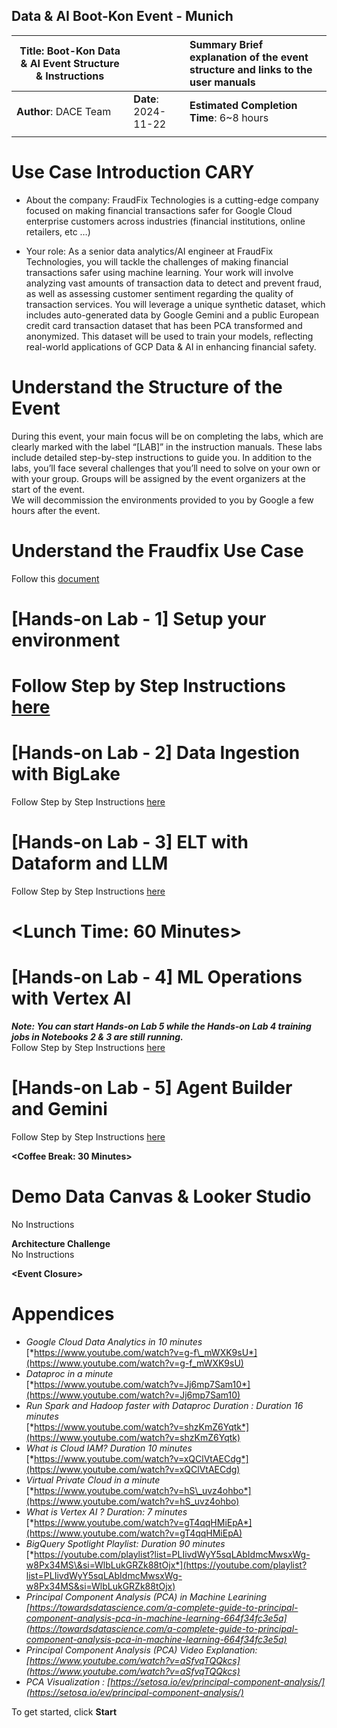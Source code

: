 <walkthrough-tutorial-duration duration="60"></walkthrough-tutorial-duration>
<walkthrough-tutorial-difficulty difficulty="3"></walkthrough-tutorial-difficulty>

## **Data & AI Boot-Kon Event \- Munich**

| Title: Boot-Kon Data & AI Event Structure & Instructions |  | Summary Brief explanation of the event structure and links to the user manuals |
| ----- | :---- | :---- |
| **Author**: DACE Team  | **Date**: 2024-11-22  | **Estimated Completion Time**:  6\~8 hours |
|  |  |  |

# **Use Case Introduction CARY**

* About the company: FraudFix Technologies is a cutting-edge company focused on making financial transactions safer for Google Cloud enterprise customers across industries (financial institutions, online retailers, etc …)   
    
* Your role: As a senior data analytics/AI engineer at FraudFix Technologies, you will tackle the challenges of making financial transactions safer using machine learning. Your work will involve analyzing vast amounts of transaction data to detect and prevent fraud, as well as assessing customer sentiment regarding the quality of transaction services. You will leverage a unique synthetic dataset, which includes auto-generated data by Google Gemini and a public European credit card transaction dataset that has been PCA transformed and anonymized. This dataset will be used to train your models, reflecting real-world applications of GCP Data & AI in enhancing financial safety.

# **Understand the Structure of the Event**

During this event, your main focus will be on completing the labs, which are clearly marked with the label “\[LAB\]” in the instruction manuals. These labs include detailed step-by-step instructions to guide you. In addition to the labs, you’ll face several challenges that you’ll need to solve on your own or with your group. Groups will be assigned by the event organizers at the start of the event.  
We will decommission the environments provided to you by Google a few hours after the event.

# **Understand the Fraudfix Use Case**

Follow this [document](https://docs.google.com/document/d/16Hgp79OWxKScrVdhY4UmSkHvR-3zZ7wDfQ8uPlzUeuE/edit)

# **\[Hands-on Lab \- 1\] Setup your environment**

# Follow Step by Step Instructions [here](https://docs.google.com/document/d/1RJcWKSmQ8-vLypuztkOlCCOfZcxIIgPu4v8wPpBmFhU/edit?usp=drive_link)

# **\[Hands-on Lab \- 2\] Data Ingestion with BigLake**

Follow Step by Step Instructions [here](https://docs.google.com/document/d/1NAcQb9qUZsyGSe2yPQWKrBz18ZRVCL7X9e-NDs5lQbk/edit?usp=drive_link)

# **\[Hands-on Lab \- 3\] ELT with Dataform and LLM**

Follow Step by Step Instructions [here](https://docs.google.com/document/d/1NxfggQunrCn6ZfwGXAaA_lABDmXtRsfH88jkMDbqlJo/edit?usp=drive_link)

# **\<Lunch Time: 60 Minutes\>**

# **\[Hands-on Lab \- 4\] ML Operations with Vertex AI**

***Note: You can start Hands-on Lab 5 while the Hands-on Lab 4 training jobs in Notebooks 2 & 3 are still running.***  
Follow Step by Step Instructions [here](https://docs.google.com/document/d/1UdI1ffZdjy--_2xNmemQKzPCRXvCVw8JAroZqewiPMs/edit?usp=drive_link) 

# **\[Hands-on Lab \- 5\] Agent Builder and Gemini**

Follow Step by Step Instructions [here](https://docs.google.com/document/d/1_8-HEEIKCCUkwoorpWq8lOI3M1Rn6HqY4SlCW8AitGg/edit?usp=drive_link)

**\<Coffee Break: 30 Minutes\>**

# **Demo Data Canvas & Looker Studio**

No Instructions

**Architecture Challenge**  
No Instructions

**\<Event Closure\>**

# **Appendices**

* *Google Cloud Data Analytics in 10 minutes*  
  [*https://www.youtube.com/watch?v=g-f\_mWXK9sU*](https://www.youtube.com/watch?v=g-f_mWXK9sU)   
* *Dataproc in a minute*  
  [*https://www.youtube.com/watch?v=Jj6mp7Sam10*](https://www.youtube.com/watch?v=Jj6mp7Sam10)   
* *Run Spark and Hadoop faster with Dataproc Duration : Duration 16 minutes*  
  [*https://www.youtube.com/watch?v=shzKmZ6Yqtk*](https://www.youtube.com/watch?v=shzKmZ6Yqtk)   
* *What is Cloud IAM?  Duration 10 minutes*  
  [*https://www.youtube.com/watch?v=xQClVtAECdg*](https://www.youtube.com/watch?v=xQClVtAECdg)  
* *Virtual Private Cloud in a minute*  
  [*https://www.youtube.com/watch?v=hS\_uvz4ohbo*](https://www.youtube.com/watch?v=hS_uvz4ohbo)   
* *What is Vertex AI ? Duration: 7 minutes*  
  [*https://www.youtube.com/watch?v=gT4qqHMiEpA*](https://www.youtube.com/watch?v=gT4qqHMiEpA)   
* *BigQuery Spotlight Playlist:  Duration 90 minutes*   
  [*https://youtube.com/playlist?list=PLIivdWyY5sqLAbIdmcMwsxWg-w8Px34MS\&si=WlbLukGRZk88tOjx*](https://youtube.com/playlist?list=PLIivdWyY5sqLAbIdmcMwsxWg-w8Px34MS&si=WlbLukGRZk88tOjx)   
* *Principal Component Analysis (PCA) in Machine Learining [https://towardsdatascience.com/a-complete-guide-to-principal-component-analysis-pca-in-machine-learning-664f34fc3e5a](https://towardsdatascience.com/a-complete-guide-to-principal-component-analysis-pca-in-machine-learning-664f34fc3e5a)*  
* *Principal Component Analysis (PCA)  Video Explanation: [https://www.youtube.com/watch?v=aSfvqTQQkcs](https://www.youtube.com/watch?v=aSfvqTQQkcs)*   
* *PCA Visualization : [https://setosa.io/ev/principal-component-analysis/](https://setosa.io/ev/principal-component-analysis/)*

To get started, click **Start**
